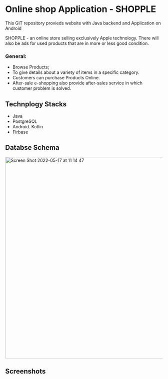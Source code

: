 # Online shop Application - SHOPPLE
This GIT repository provieds website with Java backend and Application on Android

SHOPPLE - an online store selling exclusively Apple technology. There will also be ads for used products that are in more or less good condition.

### General:
- Browse Products;
- To give details about a variety of items in a specific category.
- Customers can purchase Products Online.
- After-sale e-shopping also provide after-sales service in which customer problem is solved.

## Technplogy Stacks
- Java
- PostgreSQL
- Android. Kotlin
- Firbase

## Databse Schema
<img width="645" alt="Screen Shot 2022-05-17 at 11 14 47" src="https://user-images.githubusercontent.com/74738634/168734182-0c74dfb9-c2c3-4c0b-b72c-c2034597d9d6.png">

## Screenshots
